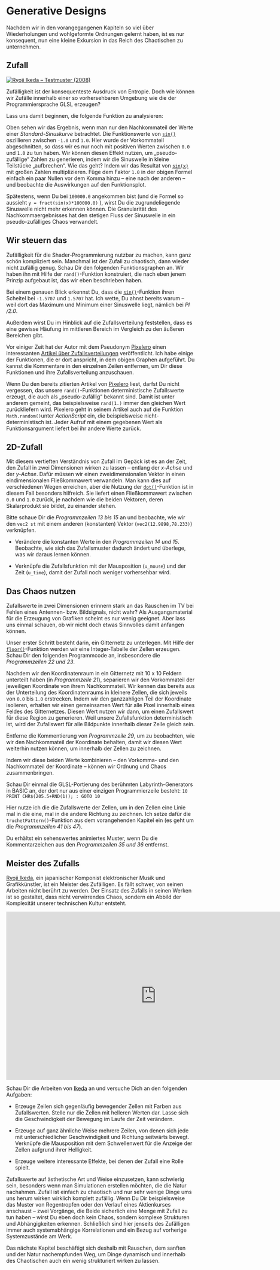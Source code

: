 # Generative Designs

Nachdem wir in den vorangegangenen Kapiteln so viel über Wiederholungen und wohlgeformte Ordnungen gelernt haben, ist es nur konsequent, nun eine kleine Exkursion in das Reich des Chaotischen zu unternehmen. 

## Zufall 

[![Ryoji Ikeda – Testmuster (2008) ](ryoji-ikeda.jpg) ](http://www.ryojiikeda.com/project/testpattern/#testpattern_live_set)

Zufälligkeit ist der konsequenteste Ausdruck von Entropie. Doch wie können wir Zufälle innerhalb einer so vorhersehbaren Umgebung wie die der Programmiersprache GLSL erzeugen?

Lass uns damit beginnen, die folgende Funktion zu analysieren:

<div class="simpleFunction" data="y = fract(sin(x)*1.0);"></div>

Oben sehen wir das Ergebnis, wenn man nur den Nachkommateil der Werte einer *Standard-Sinuskurve* betrachtet. Die Funktionswerte von [```sin()```](../glossary/?search=sin) oszillieren zwischen ```-1.0``` und ```1.0```. Hier wurde der Vorkommateil abgeschnitten, so dass wir es nur noch mit positiven Werten zwischen ```0.0``` und ```1.0``` zu tun haben. Wir können diesen Effekt nutzen, um „pseudo-zufällige“ Zahlen zu generieren, indem wir die Sinuswelle in kleine Teilstücke „aufbrechen“. Wie das geht? Indem wir das Resultat von  [```sin(x)```](../glossary/?search=sin) mit großen Zahlen multiplizieren. Füge dem Faktor ```1.0``` in der obigen Formel einfach ein paar Nullen vor dem Komma hinzu – eine nach der anderen – und beobachte die Auswirkungen auf den Funktionsplot.

Spätestens, wenn Du bei ```100000.0``` angekommen bist (und die Formel so aussieht ```y = fract(sin(x)*100000.0)``` ), wirst Du die zugrundeliegende Sinuswelle nicht mehr erkennen können. Die Granularität des Nachkommaergebnisses hat den stetigen Fluss der Sinuswelle in ein pseudo-zufälliges Chaos verwandelt.

## Wir steuern das

Zufälligkeit für die Shader-Programmierung nutzbar zu machen, kann ganz schön kompliziert sein. Manchmal ist der Zufall zu chaotisch, dann wieder nicht zufällig genug. Schau Dir den folgenden Funktionsgraphen an.  Wir haben ihn mit Hilfe der ```rand()```-Funktion konstruiert, die nach eben jenem Prinzip aufgebaut ist, das wir eben beschrieben haben. 

Bei einem genauen Blick erkennst Du, dass die [```sin()```](../glossary/?search=sin)-Funktion ihren Scheitel bei ```-1.5707``` und ```1.5707``` hat. Ich wette, Du ahnst bereits warum – weil dort das Maximum und Minimum einer Sinuswelle liegt, nämlich bei *PI /2.0*.

Außerdem wirst Du im Hinblick auf die Zufallsverteilung feststellen, dass es eine gewisse Häufung im mittleren Bereich im Vergleich zu den äußeren Bereichen gibt.

<div class="simpleFunction" data="y = rand(x);
//y = rand(x)*rand(x);
//y = sqrt(rand(x));
//y = pow(rand(x),5.);"></div>

Vor einiger Zeit hat der Autor mit dem Pseudonym [Pixelero](https://pixelero.wordpress.com) einen interessanten [Artikel über Zufallsverteilungen](https://pixelero.wordpress.com/2008/04/24/various-functions-and-various-distributions-with-mathrandom/) veröffentlicht. Ich habe einige der Funktionen, die er dort anspricht, in dem obigen Graphen aufgeführt. Du kannst die Kommentare in den einzelnen Zeilen entfernen, um Dir diese Funktionen und ihre Zufallsverteilung anzuschauen.

Wenn Du den bereits zitierten Artikel von [Pixelero](https://pixelero.wordpress.com/2008/04/24/various-functions-and-various-distributions-with-mathrandom/) liest, darfst Du nicht vergessen, das unsere ```rand()```-Funktionen deterministische Zufallswerte erzeugt, die auch als „pseudo-zufällig“ bekannt sind. Damit ist unter anderem gemeint, das beispielsweise ```rand(1.)``` immer den gleichen Wert zurückliefern wird. Pixelero geht in seinem Artikel auch auf die Funktion ```Math.random()```unter *ActionScript* ein, die beispielsweise nicht-deterministisch ist. Jeder Aufruf mit einem gegebenen Wert als Funktionsargument liefert bei ihr andere Werte zurück.

## 2D-Zufall 

Mit diesem vertieften Verständnis von Zufall im Gepäck ist es an der Zeit, den Zufall in zwei Dimensionen wirken zu lassen – entlang der *x-Achse* und der *y-Achse*. Dafür müssen wir einen zweidimensionalen Vektor in einen eindimensionalen Fließkommawert verwandeln. Man kann dies auf verschiedenen Wegen erreichen, aber die Nutzung der [```dot()```](../glossary/?search=dot)-Funktion ist in diesem Fall besonders hilfreich. Sie liefert einen Fließkommawert zwischen ```0.0``` und ```1.0``` zurück, je nachdem wie die beiden Vektoren, deren Skalarprodukt sie bildet, zu einander stehen.

<div class="codeAndCanvas" data="2d-random.frag"></div>

Bitte schaue Dir die *Programmzeilen 13 bis 15* an und beobachte, wie wir den ```vec2 st``` mit einem anderen (konstanten) Vektor (```vec2(12.9898,78.233)```) verknüpfen.

* Verändere die konstanten Werte in den *Programmzeilen 14 und 15*. Beobachte, wie sich das Zufallsmuster dadurch ändert und überlege, was wir daraus lernen können.

* Verknüpfe die Zufallsfunktion mit der Mausposition (```u_mouse```) und der Zeit (```u_time```), damit der Zufall noch weniger vorhersehbar wird.

## Das Chaos nutzen

Zufallswerte in zwei Dimensionen erinnern stark an das Rauschen im TV bei Fehlen eines Antennen- bzw. Bildsignals, nicht wahr? Als Ausgangsmaterial für die Erzeugung von Grafiken scheint es nur wenig geeignet. Aber lass uns einmal schauen, ob wir nicht doch etwas Sinnvolles damit anfangen können.

Unser erster Schritt besteht darin, ein Gitternetz zu unterlegen. Mit Hilfe der [```floor()```](../glossary/?search=floor)-Funktion werden wir eine Integer-Tabelle der Zellen erzeugen. Schau Dir den folgenden Programmcode an, insbesondere die *Programmzeilen 22 und 23*.

<div class="codeAndCanvas" data="2d-random-mosaic.frag"></div>

Nachdem wir den Koordinatenraum in ein Gitternetz mit 10 x 10 Feldern unterteilt haben (in *Programmzeile 21*), separieren wir den Vorkommateil der jeweiligen Koordinate von ihrem Nachkommateil. Wir kennen das bereits aus der Unterteilung des Koordinatenraums in kleinere Zellen, die sich jeweils von ```0.0``` bis ```1.0``` erstrecken. Indem wir den ganzzahligen Teil der Koordinate isolieren, erhalten wir einen gemeinsamen Wert für alle Pixel innerhalb eines Feldes des Gitternetzes. Diesen Wert nutzen wir dann, um einen Zufallswert für diese Region zu generieren. Weil unsere Zufallsfunktion deterministisch ist, wird der Zufallswert für alle Bildpunkte innerhalb dieser Zelle gleich sein.

Entferne die Kommentierung von *Programmzeile 29*, um zu beobachten, wie wir den Nachkommateil der Koordinate behalten, damit wir diesen Wert weiterhin nutzen können, um innerhalb der Zellen zu zeichnen.

Indem wir diese beiden Werte kombinieren – den Vorkomma- und den Nachkommateil der Koordinate – können wir Ordnung und Chaos zusammenbringen.

Schau Dir einmal die GLSL-Portierung des berühmten Labyrinth-Generators in BASIC an, der dort nur aus einer einzigen Programmierzeile besteht: ```10 PRINT CHR$(205.5+RND(1)); : GOTO 10```

<div class="codeAndCanvas" data="2d-random-truchet.frag"></div>

Hier nutze ich die die Zufallswerte der Zellen, um in den Zellen eine Linie mal in die eine, mal in die andere Richtung zu zeichnen. Ich setze dafür die ```truchetPattern()```-Funktion aus dem vorangehenden Kapitel ein (es geht um die *Programmzeilen 41 bis 47*).

Du erhältst ein sehenswertes animiertes Muster, wenn Du die Kommentarzeichen aus den *Programmzeilen 35 und 36* entfernst. 

## Meister des Zufalls

[Ryoji Ikeda](http://www.ryojiikeda.com/), ein japanischer Komponist elektronischer Musik und Grafikkünstler, ist ein Meister des Zufälligen. Es fällt schwer, von seinen Arbeiten nicht berührt zu werden. Der Einsatz des Zufalls in seinen Werken ist so gestaltet, dass nicht verwirrendes Chaos, sondern ein Abbild der Komplexität unserer technischen Kultur entsteht.

<iframe src="https://player.vimeo.com/video/76813693?title=0&byline=0&portrait=0" width="800" height="450" frameborder="0" webkitallowfullscreen mozallowfullscreen allowfullscreen></iframe>

Schau Dir die Arbeiten von [Ikeda](http://www.ryojiikeda.com/) an und versuche Dich an den folgenden Aufgaben:

* Erzeuge Zeilen sich gegenläufig bewegender Zellen mit Farben aus Zufallswerten. Stelle nur die Zellen mit helleren Werten dar. Lasse sich die Geschwindigkeit der Bewegung im Laufe der Zeit verändern.

<a href="../edit.php#10/ikeda-00.frag"><canvas id="custom" class="canvas" data-fragment-url="ikeda-00.frag"  width="520px" height="200px"></canvas></a>

* Erzeuge auf ganz ähnliche Weise mehrere Zeilen, von denen sich jede mit unterschiedlicher Geschwindigkeit und Richtung seitwärts bewegt. Verknüpfe die Mausposition mit dem Schwellenwert für die Anzeige der Zellen aufgrund ihrer Helligkeit.

<a href="../edit.php#10/ikeda-03.frag"><canvas id="custom" class="canvas" data-fragment-url="ikeda-03.frag"  width="520px" height="200px"></canvas></a>

* Erzeuge weitere interessante Effekte, bei denen der Zufall eine Rolle spielt.

<a href="../edit.php#10/ikeda-04.frag"><canvas id="custom" class="canvas" data-fragment-url="ikeda-04.frag"  width="520px" height="200px"></canvas></a>

Zufallswerte auf ästhetische Art und Weise einzusetzen, kann schwierig sein, besonders wenn man Simulationen erstellen möchten, die die Natur nachahmen. Zufall ist einfach zu chaotisch und nur sehr wenige Dinge ums uns herum wirken wirklich komplett zufällig. Wenn Du Dir beispielsweise das Muster von Regentropfen oder den Verlauf eines Aktienkurses anschaust – zwei Vorgänge, die Beide sicherlich eine Menge mit Zufall zu tun haben – wirst Du eben doch kein Chaos, sondern komplexe Strukturen und Abhängigkeiten erkennen. Schließlich sind hier jenseits des Zufälligen immer auch systemabhängige Korrelationen und ein Bezug auf vorherige Systemzustände am Werk.

Das nächste Kapitel beschäftigt sich deshalb mit Rauschen, dem sanften und der Natur nachempfunden Weg, um Dinge dynamisch und innerhalb des Chaotischen auch ein wenig strukturiert wirken zu lassen.

